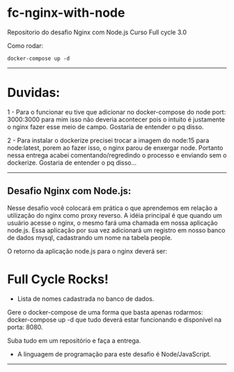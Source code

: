# fc-nginx-with-node
Repositorio do desafio Nginx com Node.js 
Curso Full cycle 3.0

Como rodar: 

```
docker-compose up -d
```

--- 

# Duvidas:

1 - Para o funcionar eu tive que adicionar no docker-compose do node port: 3000:3000 para mim isso não deveria acontecer pois o intuito é justamente o nginx fazer esse meio de campo. 
Gostaria de entender o pq disso.
    
2 - Para instalar o dockerize precisei trocar a imagem do node:15 para node:latest, porem ao fazer isso, o nginx parou de enxergar  node. Portanto nessa entrega acabei comentando/regredindo o processo e enviando sem o dockerize. Gostaria de entender o pq disso...

---

Desafio Nginx com Node.js:
----
Nesse desafio você colocará em prática o que aprendemos em relação a utilização do nginx como proxy reverso. A idéia principal é que quando um usuário acesse o nginx, o mesmo fará uma chamada em nossa aplicação node.js. Essa aplicação por sua vez adicionará um registro em nosso banco de dados mysql, cadastrando um nome na tabela people.

O retorno da aplicação node.js para o nginx deverá ser:

<h1>Full Cycle Rocks!</h1>

- Lista de nomes cadastrada no banco de dados.

Gere o docker-compose de uma forma que basta apenas rodarmos: docker-compose up -d que tudo deverá estar funcionando e disponível na porta: 8080.

Suba tudo em um repositório e faça a entrega.

* A linguagem de programação para este desafio é Node/JavaScript.
---
